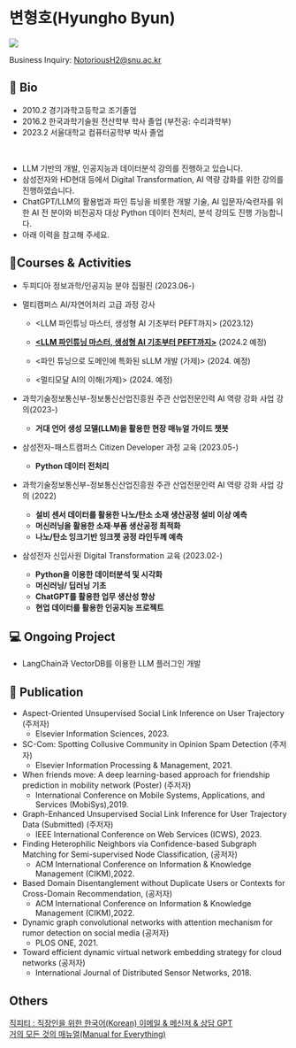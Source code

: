 # 변형호(Hyungho Byun) 

![](https://komarev.com/ghpvc/?username=NotoriousH2)


Business Inquiry: NotoriousH2@snu.ac.kr

## 📘 Bio

- 2010.2 경기과학고등학교 조기졸업
- 2016.2 한국과학기술원 전산학부 학사 졸업 (부전공: 수리과학부)
- 2023.2 서울대학교 컴퓨터공학부 박사 졸업
<br>

- LLM 기반의 개발, 인공지능과 데이터분석 강의를 진행하고 있습니다. 
- 삼성전자와 HD현대 등에서 Digital Transformation, AI 역량 강화를 위한 강의를 진행하였습니다. 
- ChatGPT/LLM의 활용법과 파인 튜닝을 비롯한 개발 기술, AI 입문자/숙련자를 위한 AI 전 분야와 비전공자 대상 Python 데이터 전처리, 분석 강의도 진행 가능합니다. 
- 아래 이력을 참고해 주세요.

## 🎒Courses & Activities

- 두피디아 정보과학/인공지능 분야 집필진 (2023.06-)   <br>
- 멀티캠퍼스 AI/자연어처리 고급 과정 강사
    - <LLM 파인튜닝 마스터, 생성형 AI 기초부터 PEFT까지> (2023.12)
    - **[<LLM 파인튜닝 마스터, 생성형 AI 기초부터 PEFT까지>](https://www.multicampus.com/em/enrolment/courseDetai?p_menu=NzUjU1VC&p_gubun=Qw==&dxLanYn=N&corsCd=FA011X&corsYr=2024&corsDgrCd=10101)** (2024.2 예정)
 
    - <파인 튜닝으로 도메인에 특화된 sLLM 개발 (가제)> (2024. 예정)
    - <멀티모달 AI의 이해(가제)> (2024. 예정)

- 과학기술정보통신부-정보통신산업진흥원 주관 산업전문인력 AI 역량 강화 사업 강의(2023-)
    - **거대 언어 생성 모델(LLM)을 활용한 현장 매뉴얼 가이드 챗봇 <br>**
- 삼성전자-패스트캠퍼스 Citizen Developer 과정 교육 (2023.05-)
    - **Python 데이터 전처리 <br>**

- 과학기술정보통신부-정보통신산업진흥원 주관 산업전문인력 AI 역량 강화 사업 강의 (2022)
    - **설비 센서 데이터를 활용한 나노/탄소 소재 생산공정 설비 이상 예측**
    - **머신러닝을 활용한 소재·부품 생산공정 최적화**
    - **나노/탄소 잉크기반 잉크젯 공정 라인두께 예측 <br>**
- 삼성전자 신입사원 Digital Transformation 교육 (2023.02-)
    - **Python을 이용한 데이터분석 및 시각화**
    - **머신러닝/ 딥러닝 기초**
    - **ChatGPT를 활용한 업무 생산성 향상**
    - **현업 데이터를 활용한 인공지능 프로젝트 <br>**
 
      
## 💻 Ongoing Project
- LangChain과 VectorDB를 이용한 LLM 플러그인 개발 

  
## 📖 Publication

- Aspect-Oriented Unsupervised Social Link Inference on User Trajectory (주저자)
    - Elsevier Information Sciences, 2023. <br>
- SC-Com: Spotting Collusive Community in Opinion Spam Detection (주저자)
    - Elsevier Information Processing & Management, 2021.<br>
- When friends move: A deep learning-based approach for friendship prediction in mobility network (Poster) (주저자)
    - International Conference on Mobile Systems, Applications, and Services (MobiSys),2019.<br>
- Graph-Enhanced Unsupervised Social Link Inference for User Trajectory Data (Submitted) (주저자)
    - IEEE International Conference on Web Services (ICWS), 2023.<br>
- Finding Heterophilic Neighbors via Confidence-based Subgraph Matching for Semi-supervised Node Classification, (공저자)
    - ACM International Conference on Information & Knowledge Management (CIKM),2022.<br>
- Based Domain Disentanglement without Duplicate Users or Contexts for Cross-Domain Recommendation, (공저자)
    - ACM International Conference on Information & Knowledge Management (CIKM),2022.<br>
- Dynamic graph convolutional networks with attention mechanism for rumor detection on social media (공저자)
    - PLOS ONE, 2021.<br>
- Toward efficient dynamic virtual network embedding strategy for cloud networks (공저자)
    - International Journal of Distributed Sensor Networks, 2018.<br>

## Others
[직피티 : 직장인을 위한 한국어(Korean) 이메일 & 메신저 & 상담 GPT](https://gptstore.ai/gpts/SkD9xe3_G8-jigpiti-jigjangineul-wihan-hangugeo-korean-gpt)   
[거의 모든 것의 매뉴얼(Manual for Everything)](https://gptstore.ai/gpts/tfAenAASH-manuals-for-everything-geoyi-modeun-geosyi-maenyueol)
